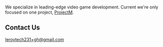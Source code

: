We specialize in leading-edge video game development. Current we're only focused on one project, [ProjectM](https://github.com/LeroyTechnologies/ProjectM).

## Contact Us
leroytech231+gh@gmail.com
